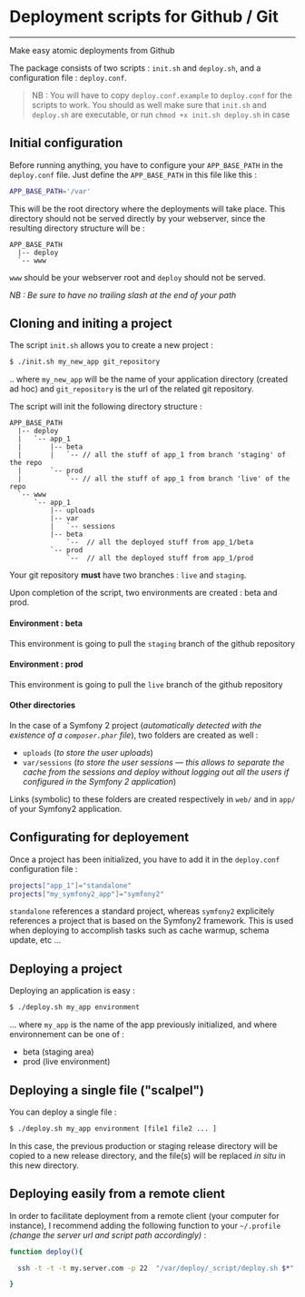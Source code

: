 # Deployment scripts for Github / Git
- - -

Make easy atomic deployments from Github

The package consists of two scripts : `init.sh` and `deploy.sh`, and a configuration file : `deploy.conf`.

> NB : You will have to copy `deploy.conf.example` to `deploy.conf` for the scripts to work. You should as well make sure that `init.sh` and `deploy.sh` are executable, or run `chmod +x init.sh deploy.sh` in case

## Initial configuration

Before running anything, you have to configure your `APP_BASE_PATH` in the `deploy.conf` file. Just define the `APP_BASE_PATH` in this file like this :

```bash
APP_BASE_PATH='/var'
```

This will be the root directory where the deployments will take place. This directory should not be served directly by your webserver, since the resulting directory structure will be :

```
APP_BASE_PATH
  |-- deploy
  `-- www
```

`www` should be your webserver root and `deploy` should not be served.

_NB : Be sure to have no trailing slash at the end of your path_

## Cloning and initing a project

The script `init.sh` allows you to create a new project :

```bash
$ ./init.sh my_new_app git_repository
```

.. where `my_new_app` will be the name of your application directory (created ad hoc) and `git_repository` is the url of the related git repository.

The script will init the following directory structure :

```
APP_BASE_PATH
  |-- deploy
  |   `-- app_1
  |       |-- beta
  |       |   `-- // all the stuff of app_1 from branch 'staging' of the repo
  |       `-- prod
  |           `-- // all the stuff of app_1 from branch 'live' of the repo
  `-- www
      `-- app_1
          |-- uploads
          |-- var
          |   `-- sessions 
          |-- beta
              `--  // all the deployed stuff from app_1/beta
          `-- prod
              `--  // all the deployed stuff from app_1/prod
```

Your git repository **must** have two branches : `live` and `staging`.

Upon completion of the script, two environments are created : beta and prod.

#### Environment : beta

This environment is going to pull the `staging` branch of the github repository

#### Environment : prod

This environment is going to pull the `live` branch of the github repository

#### Other directories

In the case of a Symfony 2 project (_automatically detected with the existence of a `composer.phar` file_), two folders are created as well :

  - `uploads` (_to store the user uploads_)
  - `var/sessions` (_to store the user sessions — this allows to separate the cache from the sessions and deploy without logging out all the users if configured in the Symfony 2 application_)

Links (symbolic) to these folders are created respectively in `web/` and in `app/` of your Symfony2 application.

## Configurating for deployement

Once a project has been initialized, you have to add it in the `deploy.conf` configuration file :

```bash
projects["app_1"]="standalone"
projects["my_symfony2_app"]="symfony2"
```                            

`standalone` references a standard project, whereas `symfony2` explicitely references a project that is based on the Symfony2 framework. This is used when deploying to accomplish tasks such as cache warmup, schema update, etc ...

## Deploying a project

Deploying an application is easy :

```bash
$ ./deploy.sh my_app environment
```

... where `my_app` is the name of the app previously initialized, and where environnement can be one of :

  - beta (staging area)
  - prod (live environment)

## Deploying a single file ("scalpel")

You can deploy a single file  :

```bash
$ ./deploy.sh my_app environment [file1 file2 ... ]
```
In this case, the previous production or staging release directory will be copied to a new release directory, and the file(s) will be replaced _in situ_ in this new directory.

## Deploying easily from a remote client

In order to facilitate deployment from a remote client (your computer for instance), I recommend adding the following function to your `~/.profile` _(change the server url and script path accordingly)_ :

```bash
function deploy(){

  ssh -t -t -t my.server.com -p 22  "/var/deploy/_script/deploy.sh $*"

}
```
